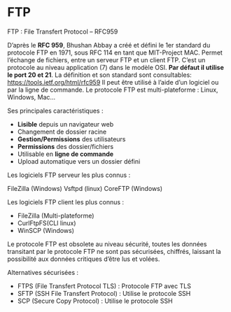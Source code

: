 FTP
=

FTP : File Transfert Protocol – RFC959

D’après le **RFC 959**, Bhushan Abbay a créé et défini le 1er standard du protocole FTP en 1971, sous RFC 114 en tant que MIT-Project MAC.
Permet l’échange de fichiers, entre un serveur FTP et un client FTP.
C’est un protocole au niveau application (7) dans le modèle OSI.
**Par défaut il utilise le port 20 et 21**.
La définition et son standard sont consultables: https://tools.ietf.org/html/rfc959
Il peut être utilisé à l’aide d’un logiciel ou par la ligne de commande.
Le protocole FTP est multi-plateforme : Linux, Windows, Mac…


Ses principales caractéristiques :

- **Lisible** depuis un navigateur web
- Changement de dossier racine
- **Gestion/Permissions** des utilisateurs
- **Permissions** des dossier/fichiers
- Utilisable en **ligne de commande**
- Upload automatique vers un dossier défini


Les logiciels FTP serveur les plus connus :

FileZilla (Windows)
Vsftpd (linux)
CoreFTP (Windows)


Les logiciels FTP client les plus connus :

- FileZilla (Multi-plateforme)
- CurlFtpFS(CLI linux)
- WinSCP (Windows)



Le protocole FTP est obsolete au niveau sécurité, toutes les données transitant par le protocole FTP ne sont pas sécurisées, chiffrés, laissant la possibilité aux données critiques d’être lus et volées.

Alternatives sécurisées :

- FTPS (File Transfert Protocol TLS) : Protocole FTP avec TLS
- SFTP (SSH File Transfert Protocol) : Utilise le protocole SSH
- SCP (Secure Copy Protocol) : Utilise le protocole SSH
